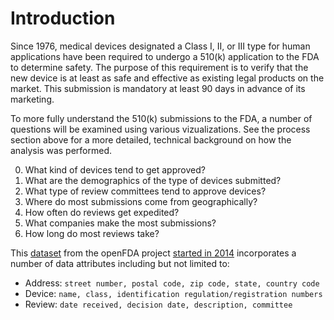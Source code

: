 # Introduction

Since 1976, medical devices designated a Class I, II, or III type for human applications have been required to undergo a 510(k) application to the FDA to determine safety. The purpose of this requirement is to verify that the new device is at least as safe and effective as existing legal products on the market. This submission is mandatory at least 90 days in advance of its marketing.

To more fully understand the 510(k) submissions to the FDA, a number of questions will be examined using various vizualizations. See the process section above for a more detailed, technical background on how the analysis was performed.

0. What kind of devices tend to get approved?
0. What are the demographics of the type of devices submitted?
0. What type of review committees tend to approve devices?
0. Where do most submissions come from geographically?
0. How often do reviews get expedited?
0. What companies make the most submissions?
0. How long do most reviews take?

This [dataset](https://l.rcd.zone/fda-510k-dataset) from the openFDA project [started in 2014](https://open.fda.gov/update/openfda-innovative-initiative-opens-door-to-wealth-of-fda-publicly-available-data/) incorporates a number of data attributes including but not limited to:

- Address: `street number, postal code, zip code, state, country code`
- Device: `name, class, identification regulation/registration numbers`
- Review: `date received, decision date, description, committee`
